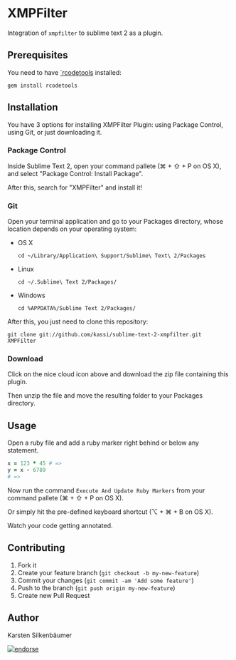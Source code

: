 # XMPFilter

Integration of `xmpfilter` to sublime text 2 as a plugin.

## Prerequisites

You need to have [`rcodetools](http://rubygems.org/gems/rcodetools) installed:

```shell
gem install rcodetools
```

## Installation

You have 3 options for installing XMPFilter Plugin: using Package Control, using Git, or just downloading it.

### Package Control

Inside Sublime Text 2, open your command pallete (⌘ + ⇧ + P on OS X), and select "Package Control: Install Package".

After this, search for "XMPFilter" and install it!

### Git

Open your terminal application and go to your Packages directory, whose location depends on your operating system:

* OS X

    ```shell
    cd ~/Library/Application\ Support/Sublime\ Text\ 2/Packages
    ```

* Linux

    ```shell
    cd ~/.Sublime\ Text 2/Packages/
    ```

* Windows

    ```shell
    cd %APPDATA%/Sublime Text 2/Packages/
    ```

After this, you just need to clone this repository:

```shell
git clone git://github.com/kassi/sublime-text-2-xmpfilter.git XMPFilter
```

### Download

Click on the nice cloud icon above and download the zip file containing this plugin.

Then unzip the file and move the resulting folder to your Packages directory.

## Usage

Open a ruby file and add a ruby marker right behind or below any statement.

```ruby
x = 123 * 45 # =>
y = x - 6789
# =>
```

Now run the command `Execute And Update Ruby Markers` from your command pallete (⌘ + ⇧ + P on OS X).

Or simply hit the pre-defined keyboard shortcut (⌥ + ⌘ + B on OS X).

Watch your code getting annotated.

## Contributing

1. Fork it
2. Create your feature branch (`git checkout -b my-new-feature`)
3. Commit your changes (`git commit -am 'Add some feature'`)
4. Push to the branch (`git push origin my-new-feature`)
5. Create new Pull Request

## Author

Karsten Silkenbäumer

[![endorse](http://api.coderwall.com/ksi/endorsecount.png)](http://coderwall.com/ksi)
